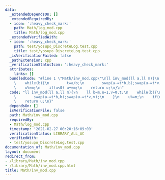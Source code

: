 ```yaml
---
data:
  _extendedDependsOn: []
  _extendedRequiredBy:
  - icon: ':heavy_check_mark:'
    path: Math/log_mod.cpp
    title: Math/log_mod.cpp
  _extendedVerifiedWith:
  - icon: ':heavy_check_mark:'
    path: test/yosupo_DiscreteLog.test.cpp
    title: test/yosupo_DiscreteLog.test.cpp
  _isVerificationFailed: false
  _pathExtension: cpp
  _verificationStatusIcon: ':heavy_check_mark:'
  attributes:
    links: []
  bundledCode: "#line 1 \"Math/inv_mod.cpp\"\nll inv_mod(ll a,ll m){\n    ll b=m,u=1,v=0,t;\n\
    \    while(b){\n        t=a/b;\n        swap(a-=t*b,b);swap(u-=t*v,v);\n    }\n\
    \    u%=m;\n    if(u<0) u+=m;\n    return u;\n}\n"
  code: "ll inv_mod(ll a,ll m){\n    ll b=m,u=1,v=0,t;\n    while(b){\n        t=a/b;\n\
    \        swap(a-=t*b,b);swap(u-=t*v,v);\n    }\n    u%=m;\n    if(u<0) u+=m;\n\
    \    return u;\n}"
  dependsOn: []
  isVerificationFile: false
  path: Math/inv_mod.cpp
  requiredBy:
  - Math/log_mod.cpp
  timestamp: '2021-02-27 00:20:16+09:00'
  verificationStatus: LIBRARY_ALL_AC
  verifiedWith:
  - test/yosupo_DiscreteLog.test.cpp
documentation_of: Math/inv_mod.cpp
layout: document
redirect_from:
- /library/Math/inv_mod.cpp
- /library/Math/inv_mod.cpp.html
title: Math/inv_mod.cpp
---
```

